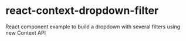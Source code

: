 # react-context-dropdown-filter

React component example to build a dropdown with several filters using new Context API
